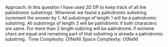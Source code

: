 Approach: In this question I have used 2D DP to keep track of all the palindromic substrings. Whenever we found a palindromic substring increment the answer by 1. All substrings of length 1 will be a palindromic substring. All substrings of length 2 will be palindromic if both characters are same. For more than 2 length subtring will be palindromic if extreme chars are equal and remaining part of that substring is already a palindromic substring.
​
Time Complexity: O(NxN)
Space Complexity: O(NxN)